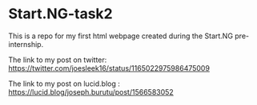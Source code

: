 # Start.NG-task2
This is a repo for my first html webpage created during the Start.NG pre-internship. 

The link to my post on twitter: https://twitter.com/joesleek16/status/1165022975986475009

The link to my post on lucid.blog : https://lucid.blog/joseph.burutu/post/1566583052

